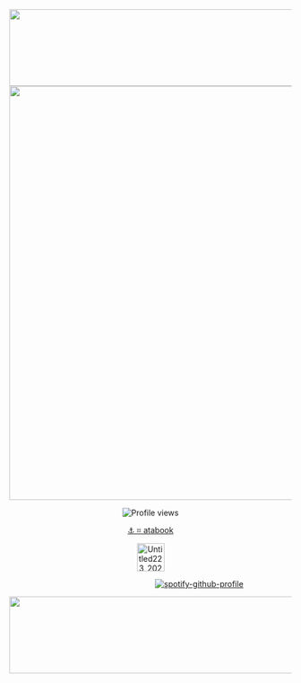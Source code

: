 <div align="center">
  <img width="1493" height="137" alt="Untitled215_20250913090359" src="https://github.com/user-attachments/assets/548a16c5-318c-4a41-b715-9f9435ab0b9d" />
</div>

<!-- asset -->

<div align="center">
  <img width="1493" height="738" alt="Untitled213_20250913083850" src="https://github.com/user-attachments/assets/0fee2712-e1ad-46d9-a677-9d7267a58357" />
</div>

<!-- asset -->

<p align="center">
  <img src="https://komarev.com/ghpvc/?username=Iimbus&label=distortion&color=F7F7F7&style=flat" alt="Profile views"/>
</p>

<p align="center">
  <a href="https://kether.atabook.org/">⚓ ⌗ atabook
    </a> 
</p>

<p align="center">
  <img width="49" height="50" alt="Untitled223_20250914110956" src="https://github.com/user-attachments/assets/5daa8de9-18cf-476d-b389-22890666888e" />
</p>

<!-- spotify -->

⠀⠀⠀⠀⠀⠀⠀⠀⠀⠀⠀⠀⠀⠀⠀⠀⠀⠀⠀⠀⠀⠀⠀ ⠀⠀[![spotify-github-profile](https://spotify-github-profile.kittinanx.com/api/view?uid=31eoartwwvi7637xugf2xowzc2d4&cover_image=true&theme=novatorem&show_offline=false&background_color=121212&interchange=false&bar_color=a8a199&bar_color_cover=false)](https://spotify-github-profile.kittinanx.com/api/view?uid=31eoartwwvi7637xugf2xowzc2d4&redirect=true)

<!-- asset -->

<div align="center">
  <img width="1493" height="137" alt="Untitled215_20250913090406" src="https://github.com/user-attachments/assets/e1366e3e-8319-487b-899a-2a897cb1c418" />
</div>
